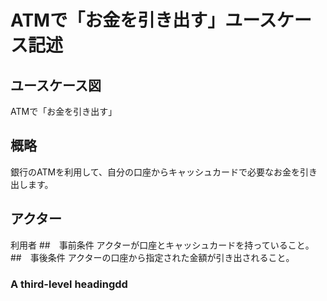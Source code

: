 # ATMで「お金を引き出す」ユースケース記述
## ユースケース図
ATMで「お金を引き出す」
## 概略
銀行のATMを利用して、自分の口座からキャッシュカードで必要なお金を引き出します。
## アクター
利用者
##　事前条件
アクターが口座とキャッシュカードを持っていること。
##　事後条件
アクターの口座から指定された金額が引き出されること。
### A third-level headingdd
